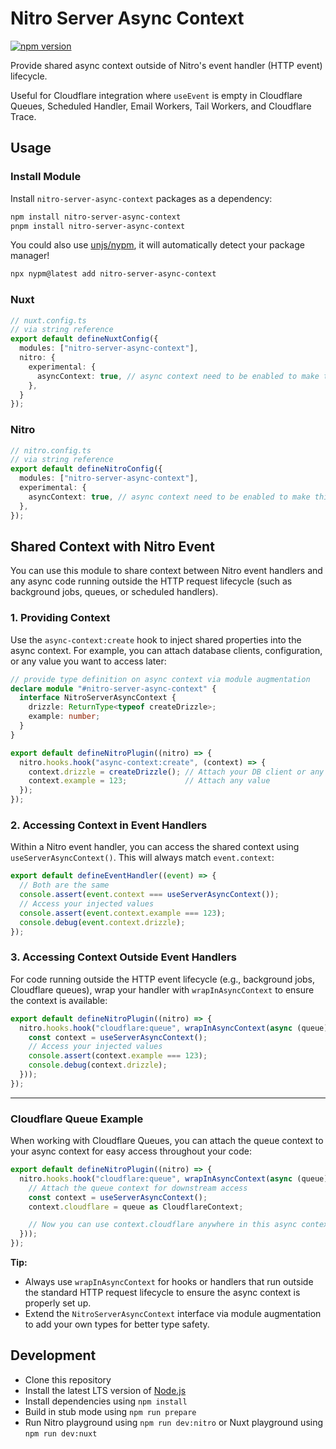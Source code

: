 # Nitro Server Async Context

[![npm version](https://img.shields.io/npm/v/nitro-server-async-context)](https://npmjs.com/package/nitro-server-async-context)

Provide shared async context outside of Nitro's event handler (HTTP event) lifecycle.

Useful for Cloudflare integration where `useEvent` is empty in Cloudflare Queues, Scheduled Handler, Email Workers, Tail Workers, and Cloudflare Trace.

## Usage

### Install Module

Install `nitro-server-async-context` packages as a dependency:
```sh
npm install nitro-server-async-context
pnpm install nitro-server-async-context
```

You could also use [unjs/nypm](https://nypm.unjs.io), it will automatically detect your package manager!

```sh
npx nypm@latest add nitro-server-async-context
```

### Nuxt

```typescript
// nuxt.config.ts
// via string reference
export default defineNuxtConfig({
  modules: ["nitro-server-async-context"],
  nitro: {
    experimental: {
      asyncContext: true, // async context need to be enabled to make this module work!
    },
  }
});
```

### Nitro

```typescript
// nitro.config.ts
// via string reference
export default defineNitroConfig({
  modules: ["nitro-server-async-context"],
  experimental: {
    asyncContext: true, // async context need to be enabled to make this module work!
  },
});
```

## Shared Context with Nitro Event

You can use this module to share context between Nitro event handlers and any async code running outside the HTTP request lifecycle (such as background jobs, queues, or scheduled handlers).

### 1. Providing Context

Use the `async-context:create` hook to inject shared properties into the async context. For example, you can attach database clients, configuration, or any value you want to access later:

```ts
// provide type definition on async context via module augmentation
declare module "#nitro-server-async-context" {
  interface NitroServerAsyncContext {
    drizzle: ReturnType<typeof createDrizzle>;
    example: number;
  }
}

export default defineNitroPlugin((nitro) => {
  nitro.hooks.hook("async-context:create", (context) => {
    context.drizzle = createDrizzle(); // Attach your DB client or any object
    context.example = 123;             // Attach any value
  });
});
```

### 2. Accessing Context in Event Handlers

Within a Nitro event handler, you can access the shared context using `useServerAsyncContext()`. This will always match `event.context`:

```ts
export default defineEventHandler((event) => {
  // Both are the same
  console.assert(event.context === useServerAsyncContext());
  // Access your injected values
  console.assert(event.context.example === 123);
  console.debug(event.context.drizzle);
});
```

### 3. Accessing Context Outside Event Handlers

For code running outside the HTTP event lifecycle (e.g., background jobs, Cloudflare queues), wrap your handler with `wrapInAsyncContext` to ensure the context is available:

```ts
export default defineNitroPlugin((nitro) => {
  nitro.hooks.hook("cloudflare:queue", wrapInAsyncContext(async (queue) => {
    const context = useServerAsyncContext();
    // Access your injected values
    console.assert(context.example === 123);
    console.debug(context.drizzle);
  }));
});
```

---

### Cloudflare Queue Example

When working with Cloudflare Queues, you can attach the queue context to your async context for easy access throughout your code:

```ts
export default defineNitroPlugin((nitro) => {
  nitro.hooks.hook("cloudflare:queue", wrapInAsyncContext(async (queue) => {
    // Attach the queue context for downstream access
    const context = useServerAsyncContext();
    context.cloudflare = queue as CloudflareContext;

    // Now you can use context.cloudflare anywhere in this async context
  }));
});
```

**Tip:**  
- Always use `wrapInAsyncContext` for hooks or handlers that run outside the standard HTTP request lifecycle to ensure the async context is properly set up.
- Extend the `NitroServerAsyncContext` interface via module augmentation to add your own types for better type safety.

## Development

- Clone this repository
- Install the latest LTS version of [Node.js](https://nodejs.org/en/)
- Install dependencies using `npm install`
- Build in stub mode using `npm run prepare`
- Run Nitro playground using `npm run dev:nitro` or Nuxt playground using `npm run dev:nuxt`
